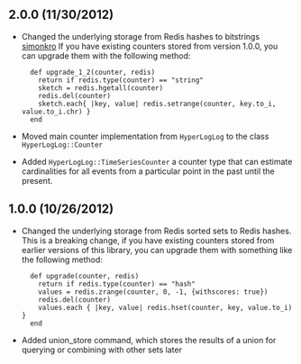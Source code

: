 ## 2.0.0 (11/30/2012)

* Changed the underlying storage from Redis hashes to bitstrings [simonkro](https://github.com/simonkro)
  If you have existing counters stored from version 1.0.0, you can upgrade them with 
  the following method:

        def upgrade_1_2(counter, redis)
          return if redis.type(counter) == "string"
          sketch = redis.hgetall(counter)
          redis.del(counter)
          sketch.each{ |key, value| redis.setrange(counter, key.to_i, value.to_i.chr) }
        end

* Moved main counter implementation from `HyperLogLog` to the class `HyperLogLog::Counter`

* Added `HyperLogLog::TimeSeriesCounter` a counter type that can estimate cardinalities 
  for all events from a particular point in the past until the present.


## 1.0.0 (10/26/2012)

* Changed the underlying storage from Redis sorted sets to Redis hashes. This
  is a breaking change, if you have existing counters stored from earlier
  versions of this library, you can upgrade them with something like the
  following method:

        def upgrade(counter, redis)
          return if redis.type(counter) == "hash"
          values = redis.zrange(counter, 0, -1, {withscores: true})
          redis.del(counter)
          values.each { |key, value| redis.hset(counter, key, value.to_i) }
        end

* Added union_store command, which stores the results of a union for querying
  or combining with other sets later

